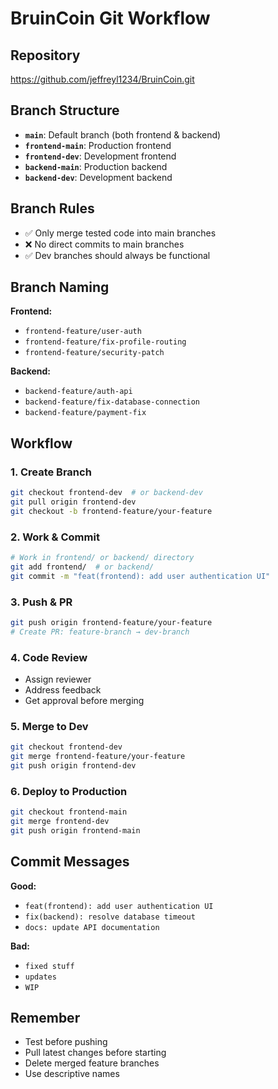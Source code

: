# BruinCoin Git Workflow

## Repository
https://github.com/jeffreyl1234/BruinCoin.git

## Branch Structure
- **`main`**: Default branch (both frontend & backend)
- **`frontend-main`**: Production frontend
- **`frontend-dev`**: Development frontend
- **`backend-main`**: Production backend
- **`backend-dev`**: Development backend

## Branch Rules
- ✅ Only merge tested code into main branches
- ❌ No direct commits to main branches
- ✅ Dev branches should always be functional

## Branch Naming
**Frontend:**
- `frontend-feature/user-auth`
- `frontend-feature/fix-profile-routing`
- `frontend-feature/security-patch`

**Backend:**
- `backend-feature/auth-api`
- `backend-feature/fix-database-connection`
- `backend-feature/payment-fix`

## Workflow

### 1. Create Branch
```bash
git checkout frontend-dev  # or backend-dev
git pull origin frontend-dev
git checkout -b frontend-feature/your-feature
```

### 2. Work & Commit
```bash
# Work in frontend/ or backend/ directory
git add frontend/  # or backend/
git commit -m "feat(frontend): add user authentication UI"
```

### 3. Push & PR
```bash
git push origin frontend-feature/your-feature
# Create PR: feature-branch → dev-branch
```

### 4. Code Review
- Assign reviewer
- Address feedback
- Get approval before merging

### 5. Merge to Dev
```bash
git checkout frontend-dev
git merge frontend-feature/your-feature
git push origin frontend-dev
```

### 6. Deploy to Production
```bash
git checkout frontend-main
git merge frontend-dev
git push origin frontend-main
```

## Commit Messages
**Good:**
- `feat(frontend): add user authentication UI`
- `fix(backend): resolve database timeout`
- `docs: update API documentation`

**Bad:**
- `fixed stuff`
- `updates`
- `WIP`

## Remember
- Test before pushing
- Pull latest changes before starting
- Delete merged feature branches
- Use descriptive names
